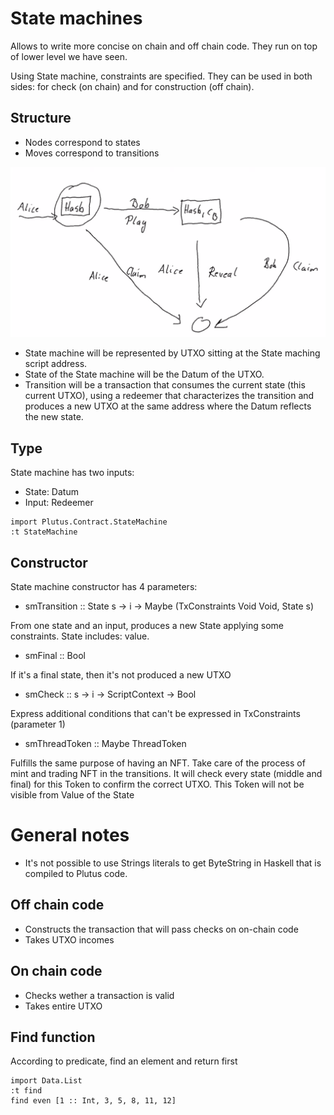 # State machines

Allows to write more concise on chain and off chain code. They run on top of lower level we have seen.

Using State machine, constraints are specified. They can be used in both sides: for check (on chain) and for construction (off chain).

## Structure
- Nodes correspond to states
- Moves correspond to transitions

![alt text](./lesson-7-01.png)

- State machine will be represented by UTXO sitting at the State maching script address.
- State of the State machine will be the Datum of the UTXO.
- Transition will be a transaction that consumes the current state (this current UTXO), using a redeemer that characterizes the transition and produces a new UTXO at the same address where the Datum reflects the new state.

## Type
State machine has two inputs:
- State: Datum
- Input: Redeemer

```
import Plutus.Contract.StateMachine
:t StateMachine
```

## Constructor
State machine constructor has 4 parameters:

- smTransition :: State s -> i -> Maybe (TxConstraints Void Void, State s)

From one state and an input, produces a new State applying some constraints. State includes: value.

- smFinal :: Bool

If it's a final state, then it's not produced a new UTXO

- smCheck :: s -> i -> ScriptContext -> Bool

Express additional conditions that can't be expressed in TxConstraints (parameter 1)

- smThreadToken :: Maybe ThreadToken

Fulfills the same purpose of having an NFT. Take care of the process of mint and trading NFT in the transitions.
It will check every state (middle and final) for this Token to confirm the correct UTXO. 
This Token will not be visible from Value of the State

# General notes

- It's not possible to use Strings literals to get ByteString in Haskell that is compiled to Plutus code. 

## Off chain code
- Constructs the transaction that will pass checks on on-chain code
- Takes UTXO incomes

## On chain code
- Checks wether a transaction is valid
- Takes entire UTXO

## Find function
According to predicate, find an element and return first

    import Data.List
    :t find
    find even [1 :: Int, 3, 5, 8, 11, 12]